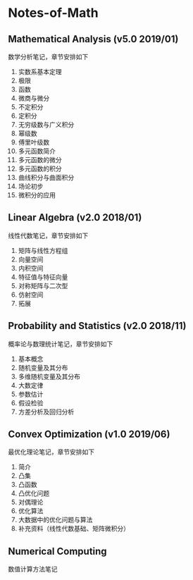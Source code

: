 # Notes-of-Math

## Mathematical Analysis (v5.0 2019/01)
数学分析笔记，章节安排如下
1. 实数系基本定理
2. 极限
3. 函数
4. 微商与微分
5. 不定积分
6. 定积分
7. 无穷级数与广义积分
8. 幂级数
9. 傅里叶级数
10. 多元函数简介
11. 多元函数的微分
12. 多元函数的积分
13. 曲线积分与曲面积分
14. 场论初步
15. 微积分的应用

## Linear Algebra (v2.0 2018/01)
线性代数笔记，章节安排如下
1. 矩阵与线性方程组
2. 向量空间
3. 内积空间
4. 特征值与特征向量
5. 对称矩阵与二次型
6. 仿射空间
7. 拓展

## Probability and Statistics (v2.0 2018/11)
概率论与数理统计笔记，章节安排如下
1. 基本概念
2. 随机变量及其分布
3. 多维随机变量及其分布
4. 大数定律
5. 参数估计
6. 假设检验
7. 方差分析及回归分析

## Convex Optimization (v1.0 2019/06)
最优化理论笔记，章节安排如下
1. 简介
2. 凸集
3. 凸函数
4. 凸优化问题
5. 对偶理论
6. 优化算法
7. 大数据中的优化问题与算法
8. 补充资料（线性代数基础、矩阵微积分）

## Numerical Computing
数值计算方法笔记